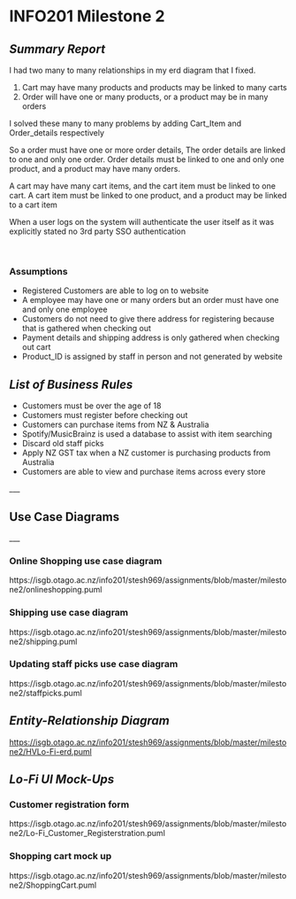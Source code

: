 # INFO201 Milestone 2
___<h2>Summary Report</h2>___
I had two many to many relationships in my erd diagram that I fixed.
<ol>
<li> Cart may have many products and products may be linked to many carts
<li> Order will have one or many products, or a product may be in many orders
</ol>
I solved these many to many problems by adding Cart_Item and Order_details respectively

So a order must have one or more order details, The order details are linked to one and only one order. Order details must be linked to one and only one product, and a product may have many orders.

A cart may have many cart items, and the cart item must be linked to one cart. A cart item must be linked to one product, and a product may be linked to a cart item

When a user logs on the system will authenticate the user itself as it was explicitly stated no 3rd party SSO authentication 

</br>
<h3>Assumptions</h3>
<ul>
<li>Registered Customers are able to log on to website
<li>A employee may have one or many orders but an order must have one and only one employee
<li>Customers do not need to give there address for registering because that is gathered when checking out
<li>Payment details and shipping address is only gathered when checking out cart
<li>Product_ID is assigned by staff in person and not generated by website
</ul>


___<h2>List of Business Rules</h2>___
<ul>
<li>Customers must be over the age of 18
<li> Customers must register before checking out
<li> Customers can purchase items from NZ & Australia
<li> Spotify/MusicBrainz is used a database to assist with item searching
<li> Discard old staff picks
<li> Apply NZ GST tax when a NZ customer is purchasing products from Australia
<li> Customers are able to view and purchase items across every store
</ul>
___<h2>Use Case Diagrams</h2>___
<h3>Online Shopping use case diagram</h3>
https://isgb.otago.ac.nz/info201/stesh969/assignments/blob/master/milestone2/onlineshopping.puml

<h3>Shipping use case diagram</h3>
https://isgb.otago.ac.nz/info201/stesh969/assignments/blob/master/milestone2/shipping.puml

<h3>Updating staff picks use case diagram</h3>
https://isgb.otago.ac.nz/info201/stesh969/assignments/blob/master/milestone2/staffpicks.puml

___<h2>Entity-Relationship Diagram</h2>___
https://isgb.otago.ac.nz/info201/stesh969/assignments/blob/master/milestone2/HVLo-Fi-erd.puml

___<h2>Lo-Fi UI Mock-Ups</h2>___
<h3>Customer registration form</h3>
https://isgb.otago.ac.nz/info201/stesh969/assignments/blob/master/milestone2/Lo-Fi_Customer_Registerstration.puml

</br>
<h3>Shopping cart mock up</h3>
https://isgb.otago.ac.nz/info201/stesh969/assignments/blob/master/milestone2/ShoppingCart.puml